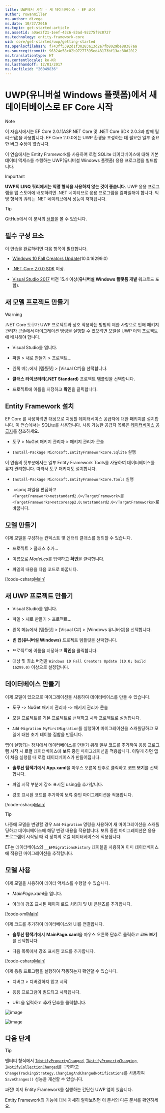 ```yaml
---
title: UWP에서 시작 - 새 데이터베이스 - EF 코어
author: rowanmiller
ms.author: divega
ms.date: 10/27/2016
ms.topic: get-started-article
ms.assetid: a0ae2f21-1eef-43c6-83ad-92275f9c0727
ms.technology: entity-framework-core
uid: core/get-started/uwp/getting-started
ms.openlocfilehash: f743ff5392d1f30283a13d2e7fb8029be88387aa
ms.sourcegitcommit: 96324e58c02b97277395ed43173bf13ac80d2012
ms.translationtype: HT
ms.contentlocale: ko-KR
ms.lasthandoff: 12/01/2017
ms.locfileid: "26049836"
---
```

# <a name="getting-started-with-ef-core-on-universal-windows-platform-uwp-with-a-new-database"></a>UWP(유니버설 Windows 플랫폼)에서 새 데이터베이스로 EF Core 시작

> [!NOTE]
> 이 자습서에서는 EF Core 2.0.1(ASP.NET Core 및 .NET Core SDK 2.0.3과 함께 릴리스됨)을 사용합니다. EF Core 2.0.0에는 UWP 환경을 조성하는 데 필요한 일부 중요한 버그 수정이 없습니다.

이 연습에서는 Entity Framework를 사용하여 로컬 SQLite 데이터베이스에 대해 기본 데이터 액세스를 수행하는 UWP(유니버설 Windows 플랫폼) 응용 프로그램을 빌드합니다.

> [!IMPORTANT]
> **UWP의 LINQ 쿼리에서는 익명 형식을 사용하지 않는 것이 좋습니다**. UWP 응용 프로그램을 앱 스토어에 배포하려면 .NET 네이티브로 응용 프로그램을 컴파일해야 합니다. 익명 형식의 쿼리는 .NET 네이티브에서 성능이 저하됩니다.

> [!TIP]
> GitHub에서 이 문서의 [샘플](https://github.com/aspnet/EntityFramework.Docs/tree/master/samples/core/GetStarted/UWP/UWP.SQLite)을 볼 수 있습니다.

## <a name="prerequisites"></a>필수 구성 요소

이 연습을 완료하려면 다음 항목이 필요합니다.

* [Windows 10 Fall Creators Update](https://support.microsoft.com/en-us/help/4027667/windows-update-windows-10)(10.0.16299.0)

* [.NET Core 2.0.0 SDK](https://www.microsoft.com/net/core) 이상.

* [Visual Studio 2017](https://www.visualstudio.com/downloads/) 버전 15.4 이상(**유니버설 Windows 플랫폼 개발** 워크로드 포함).

## <a name="create-a-new-model-project"></a>새 모델 프로젝트 만들기

> [!WARNING]
> .NET Core 도구가 UWP 프로젝트와 상호 작용하는 방법의 제한 사항으로 인해 패키지 관리자 콘솔에서 마이그레이션 명령을 실행할 수 있으려면 모델을 UWP 이외 프로젝트에 배치해야 합니다.

* Visual Studio를 엽니다.

* 파일 > 새로 만들기 > 프로젝트...

* 왼쪽 메뉴에서 [템플릿] > [Visual C#]을 선택합니다.

* **클래스 라이브러리(.NET Standard)** 프로젝트 템플릿을 선택합니다.

* 프로젝트에 이름을 지정하고 **확인**을 클릭합니다.

## <a name="install-entity-framework"></a>Entity Framework 설치

EF Core 를 사용하려면 대상으로 지정할 데이터베이스 공급자에 대한 패키지를 설치합니다. 이 연습에서는 SQLite를 사용합니다. 사용 가능한 공급자 목록은 [데이터베이스 공급자](../../providers/index.md)를 참조하세요.

* 도구 > NuGet 패키지 관리자 > 패키지 관리자 콘솔

* `Install-Package Microsoft.EntityFrameworkCore.Sqlite` 실행

이 연습의 뒷부분에서는 일부 Entity Framework Tools를 사용하여 데이터베이스를 유지 관리합니다. 따라서 도구 패키지도 설치합니다.

* `Install-Package Microsoft.EntityFrameworkCore.Tools` 실행

* .csproj 파일을 편집하고 `<TargetFramework>netstandard2.0</TargetFramework>`를 `<TargetFrameworks>netcoreapp2.0;netstandard2.0</TargetFrameworks>`로 바꿉니다.

## <a name="create-your-model"></a>모델 만들기

이제 모델을 구성하는 컨텍스트 및 엔터티 클래스를 정의할 수 있습니다.

* 프로젝트 > 클래스 추가...

* 이름으로 *Model.cs*를 입력하고 **확인**을 클릭합니다.

* 파일의 내용을 다음 코드로 바꿉니다.

[!code-csharp[Main](../../../../samples/core/GetStarted/UWP/UWP.Model/Model.cs)]

## <a name="create-a-new-uwp-project"></a>새 UWP 프로젝트 만들기

* Visual Studio를 엽니다.

* 파일 > 새로 만들기 > 프로젝트...

* 왼쪽 메뉴에서 [템플릿] > [Visual C#] > [Windows 유니버설]을 선택합니다.

* **빈 앱(유니버설 Windows)** 프로젝트 템플릿을 선택합니다.

* 프로젝트에 이름을 지정하고 **확인**을 클릭합니다.

* 대상 및 최소 버전을 `Windows 10 Fall Creators Update (10.0; build 16299.0)` 이상으로 설정합니다.

## <a name="create-your-database"></a>데이터베이스 만들기

이제 모델이 있으므로 마이그레이션을 사용하여 데이터베이스를 만들 수 있습니다.

* 도구 -> NuGet 패키지 관리자 -> 패키지 관리자 콘솔

* 모델 프로젝트를 기본 프로젝트로 선택하고 시작 프로젝트로 설정합니다.

* `Add-Migration MyFirstMigration`를 실행하여 마이그레이션을 스캐폴딩하고 모델에 대한 초기 테이블 집합을 만듭니다.

앱이 실행되는 장치에서 데이터베이스를 만들기 위해 일부 코드를 추가하여 응용 프로그램 시작 시 로컬 데이터베이스에 보류 중인 마이그레이션을 적용합니다. 이렇게 하면 앱이 처음 실행될 때 로컬 데이터베이스가 만들어집니다.

* **솔루션 탐색기**에서 **App.xaml**을 마우스 오른쪽 단추로 클릭하고 **코드 보기**를 선택합니다.

* 파일 시작 부분에 강조 표시된 using을 추가합니다.

* 강조 표시된 코드를 추가하여 보류 중인 마이그레이션을 적용합니다.

[!code-csharp[Main](../../../../samples/core/GetStarted/UWP/UWP.SQLite/App.xaml.cs?highlight=1,25-28)]

> [!TIP]  
> 나중에 모델을 변경할 경우 `Add-Migration` 명령을 사용하여 새 마이그레이션을 스캐폴딩하고 데이터베이스에 해당 변경 내용을 적용합니다. 보류 중인 마이그레이션은 응용 프로그램이 시작될 때 각 장치의 로컬 데이터베이스에 적용됩니다.
>
>EF는 데이터베이스의 `__EFMigrationsHistory` 테이블을 사용하여 이미 데이터베이스에 적용된 마이그레이션을 추적합니다.

## <a name="use-your-model"></a>모델 사용

이제 모델을 사용하여 데이터 액세스를 수행할 수 있습니다.

* *MainPage.xaml*을 엽니다.

* 아래에 강조 표시된 페이지 로드 처리기 및 UI 콘텐츠를 추가합니다.

[!code-xml[Main](../../../../samples/core/GetStarted/UWP/UWP.SQLite/MainPage.xaml?highlight=9,11-23)]

이제 코드를 추가하여 데이터베이스와 UI를 연결합니다.

* **솔루션 탐색기**에서 **MainPage.xaml**을 마우스 오른쪽 단추로 클릭하고 **코드 보기**를 선택합니다.

* 다음 목록에서 강조 표시된 코드를 추가합니다.

[!code-csharp[Main](../../../../samples/core/GetStarted/UWP/UWP.SQLite/MainPage.xaml.cs?highlight=30-48)]

이제 응용 프로그램을 실행하여 작동하는지 확인할 수 있습니다.

* 디버그 > 디버깅하지 않고 시작

* 응용 프로그램이 빌드되고 시작됩니다.

* URL을 입력하고 **추가** 단추를 클릭합니다.

![image](_static/create.png)

![image](_static/list.png)

## <a name="next-steps"></a>다음 단계

> [!TIP]
> 엔터티 형식에서 [`INotifyPropertyChanged`](https://msdn.microsoft.com/en-us/library/system.componentmodel.inotifypropertychanged.aspx), [`INotifyPropertyChanging`](https://msdn.microsoft.com/en-us/library/system.componentmodel.inotifypropertychanging.aspx), [`INotifyCollectionChanged`](https://msdn.microsoft.com/en-us/library/system.collections.specialized.inotifycollectionchanged.aspx)를 구현하고 `ChangeTrackingStrategy.ChangingAndChangedNotifications`를 사용하여 `SaveChanges()` 성능을 개선할 수 있습니다.

짜잔! 이제 Entity Framework를 실행하는 간단한 UWP 앱이 있습니다.

Entity Framework의 기능에 대해 자세히 알아보려면 이 문서의 다른 문서를 확인하세요.

